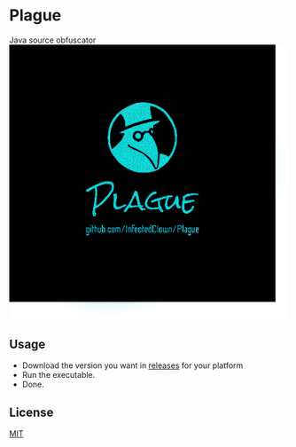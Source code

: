 # Plague
Java source obfuscator
![alt text](https://github.com/InfectedClown/Plague/blob/master/Img/Bg.png)

## Usage
* Download the version you want in [releases](https://github.com/InfectedClown/Plague/releases) for your platform
* Run the executable.
* Done.

## License

[MIT](https://github.com/InfectedClown/Plague/blob/master/LICENSE)

